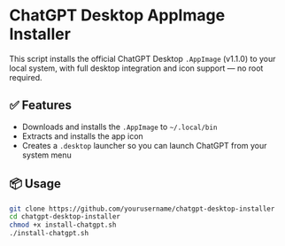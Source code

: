 # ChatGPT Desktop AppImage Installer

This script installs the official ChatGPT Desktop `.AppImage` (v1.1.0) to your local system, with full desktop integration and icon support — no root required.

## ✅ Features

- Downloads and installs the `.AppImage` to `~/.local/bin`
- Extracts and installs the app icon
- Creates a `.desktop` launcher so you can launch ChatGPT from your system menu

## 📦 Usage

```bash
git clone https://github.com/yourusername/chatgpt-desktop-installer
cd chatgpt-desktop-installer
chmod +x install-chatgpt.sh
./install-chatgpt.sh
